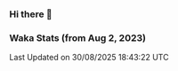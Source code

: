 ### Hi there 👋

### Waka Stats (from Aug 2, 2023)

<!--START_SECTION:waka-->

 Last Updated on 30/08/2025 18:43:22 UTC
<!--END_SECTION:waka-->
